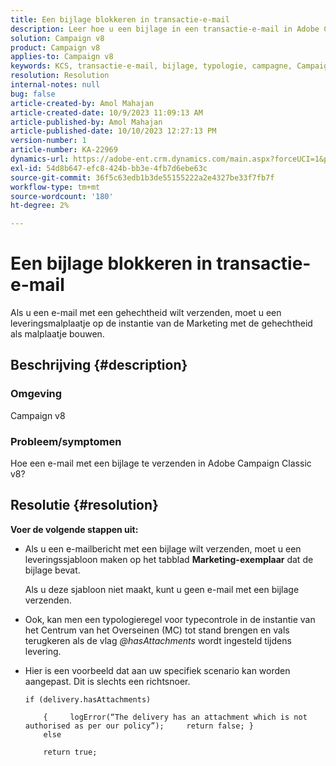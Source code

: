 ```yaml
---
title: Een bijlage blokkeren in transactie-e-mail
description: Leer hoe u een bijlage in een transactie-e-mail in Adobe Campaign Classic v8 blokkeert. Bouw een leveringsmalplaatje op de instantie van de Marketing.
solution: Campaign v8
product: Campaign v8
applies-to: Campaign v8
keywords: KCS, transactie-e-mail, bijlage, typologie, campagne, Campaign Classic v8
resolution: Resolution
internal-notes: null
bug: false
article-created-by: Amol Mahajan
article-created-date: 10/9/2023 11:09:13 AM
article-published-by: Amol Mahajan
article-published-date: 10/10/2023 12:27:13 PM
version-number: 1
article-number: KA-22969
dynamics-url: https://adobe-ent.crm.dynamics.com/main.aspx?forceUCI=1&pagetype=entityrecord&etn=knowledgearticle&id=e0cb2043-9466-ee11-9ae7-6045bd0061cb
exl-id: 54d8b647-efc8-424b-bb3e-4fb7d6ebe63c
source-git-commit: 36f5c63edb1b3de55155222a2e4327be33f7fb7f
workflow-type: tm+mt
source-wordcount: '180'
ht-degree: 2%

---
```


# Een bijlage blokkeren in transactie-e-mail


Als u een e-mail met een gehechtheid wilt verzenden, moet u een leveringsmalplaatje op de instantie van de Marketing met de gehechtheid als malplaatje bouwen.

## Beschrijving {#description}


### <b>Omgeving</b>

Campaign v8



### <b>Probleem/symptomen</b>

Hoe een e-mail met een bijlage te verzenden in Adobe Campaign Classic v8?


## Resolutie {#resolution}

<b>Voer de volgende stappen uit:</b>
- Als u een e-mailbericht met een bijlage wilt verzenden, moet u een leveringssjabloon maken op het tabblad <b>Marketing-exemplaar</b> dat de bijlage bevat.

  Als u deze sjabloon niet maakt, kunt u geen e-mail met een bijlage verzenden.



- Ook, kan men een typologieregel voor typecontrole in de instantie van het Centrum van het Overseinen (MC) tot stand brengen en vals terugkeren als de vlag *@hasAttachments* wordt ingesteld tijdens levering.
- Hier is een voorbeeld dat aan uw specifiek scenario kan worden aangepast. Dit is slechts een richtsnoer.




  ```
  if (delivery.hasAttachments)
  
      {     logError(“The delivery has an attachment which is not authorised as per our policy”);     return false; }
      else
  
      return true;
  ```
